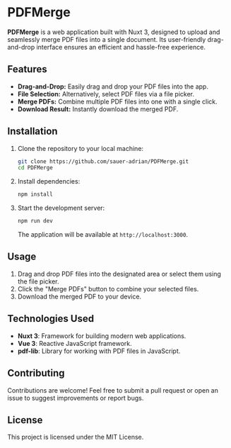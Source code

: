
# PDFMerge

**PDFMerge** is a web application built with Nuxt 3, designed to upload and seamlessly merge PDF files into a single document. Its user-friendly drag-and-drop interface ensures an efficient and hassle-free experience.

## Features

- **Drag-and-Drop:** Easily drag and drop your PDF files into the app.
- **File Selection:** Alternatively, select PDF files via a file picker.
- **Merge PDFs:** Combine multiple PDF files into one with a single click.
- **Download Result:** Instantly download the merged PDF.

## Installation

1. Clone the repository to your local machine:
   ```bash
   git clone https://github.com/sauer-adrian/PDFMerge.git
   cd PDFMerge 
2.  Install dependencies:
    ```bash
    npm install
3.  Start the development server:
    
    ```bash
    npm run dev
    ```
    
    The application will be available at  `http://localhost:3000`.
    

## Usage

1.  Drag and drop PDF files into the designated area or select them using the file picker.
2.  Click the "Merge PDFs" button to combine your selected files.
3.  Download the merged PDF to your device.

## Technologies Used

-   **Nuxt 3**: Framework for building modern web applications.
-   **Vue 3**: Reactive JavaScript framework.
-   **pdf-lib**: Library for working with PDF files in JavaScript.

## Contributing

Contributions are welcome! Feel free to submit a pull request or open an issue to suggest improvements or report bugs.

## License

This project is licensed under the  MIT License.